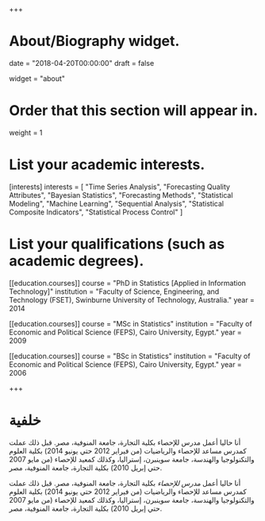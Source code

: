 +++
# About/Biography widget.

date = "2018-04-20T00:00:00"
draft = false

widget = "about"

# Order that this section will appear in.
weight = 1

# List your academic interests.
[interests]
  interests = [
    "Time Series Analysis",
    "Forecasting Quality Attributes",
    "Bayesian Statistics",
    "Forecasting Methods",
    "Statistical Modeling",
    "Machine Learning", 
    "Sequential Analysis", 
    "Statistical Composite Indicators",
    "Statistical Process Control"
  ]

# List your qualifications (such as academic degrees).
[[education.courses]]
  course = "PhD in Statistics [Applied in Information Technology]"
  institution = "Faculty of Science, Engineering, and Technology (FSET), Swinburne University of Technology, Australia."
  year = 2014

[[education.courses]]
  course = "MSc in Statistics"
  institution = "Faculty of Economic and Political Science (FEPS), Cairo University, Egypt."
  year = 2009

[[education.courses]]
  course = "BSc in Statistics"
  institution = "Faculty of Economic and Political Science (FEPS), Cairo University, Egypt."
  year = 2006
 
+++

# خلفية

أنا حاليا أعمل مدرس للإحصاء بكلية التجارة، جامعة المنوفية، مصر. قبل ذلك عملت كمدرس مساعد للإحصاء والرياضيات (من فيراير 2012 حتي يونيو 2014) بكلية العلوم والتكنولوجيا والهندسة، جامعة سوينبرن، إستراليا، وكذلك كمعيد للإحصاء (من مايو 2007 حتي إبريل 2010) بكلية التجارة، جامعة المنوفية، مصر.    

أنا حاليا أعمل *مدرس للإحصاء* بكلية التجارة، جامعة المنوفية، مصر. قبل ذلك عملت كمدرس مساعد للإحصاء والرياضيات (من فيراير 2012 حتي يونيو 2014) بكلية العلوم والتكنولوجيا والهندسة، جامعة سوينبرن، إستراليا، وكذلك كمعيد للإحصاء (من مايو 2007 حتي إبريل 2010) بكلية التجارة، جامعة المنوفية، مصر.    

